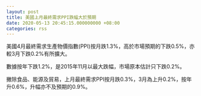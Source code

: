 ```yaml
---
layout: post
title: 美國上月最終需求PPI跌幅大於預期
date: 2020-05-13 20:45:15.000000000 +08:00
categories: rss
---
```


美國4月最終需求生產物價指數(PPI)按月跌1.3%，高於市場預期的下跌0.5%，亦較3月下跌0.2%有所擴大。

數據按年下跌1.2%，是2015年11月以最大跌幅，市場原本估計只下跌0.2%。

撇除食品、能源及貿易，上月最終需求PPI按月跌0.3%，3月為上升0.2%，按年升0.6%，升幅亦不及預期的0.9%。
